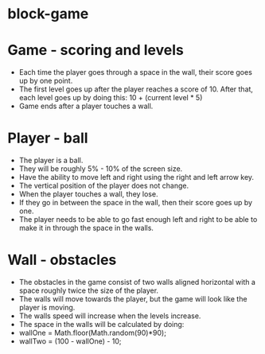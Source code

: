 # block-game



# Game - scoring and levels
- Each time the player goes through a space in the wall, their score goes up by one point.
- The first level goes up after the player reaches a score of 10. After that, each level goes up by doing this: 10 + (current  level * 5)
- Game ends after a player touches a wall.

# Player - ball
- The player is a ball.
- They will be roughly 5% - 10% of the screen size.
- Have the ability to move left and right using the right and left arrow key.
- The vertical position of the player does not change.
- When the player touches a wall, they lose.
- If they go in between the space in the wall, then their score goes up by one.
- The player needs to be able to go fast enough left and right to be able to make it in through the space in the walls.

# Wall - obstacles
- The obstacles in the game consist of two walls aligned horizontal with a space  roughly twice the size of the player.
- The walls will move towards the player, but the game will look like the player is moving. 
- The walls speed will increase when the levels increase.
- The space in the walls will be calculated by doing:
- wallOne = Math.floor(Math.random(90)*90);
- wallTwo = (100 - wallOne) - 10;
